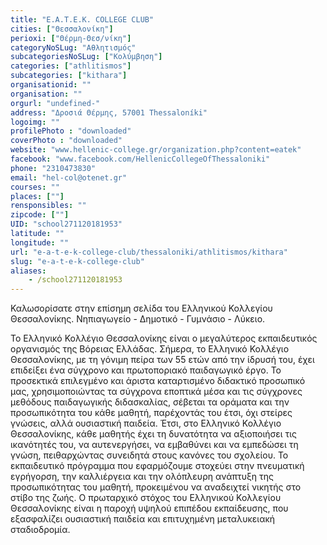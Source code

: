 ```yaml
---
title: "Ε.Α.Τ.Ε.Κ. COLLEGE CLUB"
cities: ["Θεσσαλονίκη"]
perioxi: ["Θέρμη-Θεσ/νίκη"]
categoryNoSLug: "Αθλητισμός"
subcategoriesNoSLug: ["Κολύμβηση"]
categories: ["athlitismos"]
subcategories: ["kithara"]
organisationid: ""
organisation: ""
orgurl: "undefined-"
address: "Δροσιά Θέρμης, 57001 Thessaloníki"
logoimg: ""
profilePhoto : "downloaded"
coverPhoto : "downloaded"
website: "www.hellenic-college.gr/organization.php?content=eatek"
facebook: "www.facebook.com/HellenicCollegeOfThessaloniki"
phone: "2310473830"
email: "hel-col@otenet.gr"
courses: ""
places: [""]
rensponsibles: ""
zipcode: [""]
UID: "school271120181953"
latitude: ""
longitude: ""
url: "e-a-t-e-k-college-club/thessaloniki/athlitismos/kithara"
slug: "e-a-t-e-k-college-club"
aliases:
    - /school271120181953
---
```



Καλωσορίσατε στην επίσημη σελίδα του Ελληνικού Κολλεγίου Θεσσαλονίκης. Νηπιαγωγείο - Δημοτικό - Γυμνάσιο - Λύκειο.

Το Ελληνικό Κολλέγιο Θεσσαλονίκης είναι ο μεγαλύτερος εκπαιδευτικός οργανισμός της Βόρειας Ελλάδας. Σήμερα, το Ελληνικό Κολλέγιο Θεσσαλονίκης, με τη γόνιμη πείρα των 55 ετών από την ίδρυσή του, έχει επιδείξει ένα σύγχρονο και πρωτοποριακό παιδαγωγικό έργο. Το προσεκτικά επιλεγμένο και άριστα καταρτισμένο διδακτικό προσωπικό μας, χρησιμοποιώντας τα σύγχρονα εποπτικά μέσα και τις σύγχρονες μεθόδους παιδαγωγικής διδασκαλίας, σέβεται τα οράματα και την προσωπικότητα του κάθε μαθητή, παρέχοντάς του έτσι, όχι στείρες γνώσεις, αλλά ουσιαστική παιδεία. Έτσι, στο Ελληνικό Κολλέγιο Θεσσαλονίκης, κάθε μαθητής έχει τη δυνατότητα να αξιοποιήσει τις ικανότητές του, να αυτενεργήσει, να εμβαθύνει και να εμπεδώσει τη γνώση, πειθαρχώντας συνειδητά στους κανόνες του σχολείου. Το εκπαιδευτικό πρόγραμμα που εφαρμόζουμε στοχεύει στην πνευματική εγρήγορση, την καλλιέργεια και την ολόπλευρη ανάπτυξη της προσωπικότητας του μαθητή, προκειμένου να αναδειχτεί νικητής στο στίβο της ζωής. Ο πρωταρχικό στόχος του Ελληνικού Κολλεγίου Θεσσαλονίκης είναι η παροχή υψηλού επιπέδου εκπαίδευσης, που εξασφαλίζει ουσιαστική παιδεία και επιτυχημένη μεταλυκειακή σταδιοδρομία.